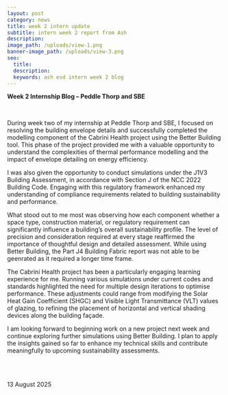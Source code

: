 ```yaml
---
layout: post
category: news
title: week 2 intern update
subtitle: intern week 2 report from Ash
description:
image_path: /uploads/view-1.png
banner-image_path: /uploads/view-3.png
seo:
  title:
  description:
  keywords: ash esd intern week 2 blog
---
```

**Week 2 Internship Blog – Peddle Thorp and SBE**

&nbsp;

During week two of my internship at Peddle Thorp and SBE, I focused on resolving the building envelope details and successfully completed the modelling component of the Cabrini Health project using the Better Building tool. This phase of the project provided me with a valuable opportunity to understand the complexities of thermal performance modelling and the impact of envelope detailing on energy efficiency.

I was also given the opportunity to conduct simulations under the J1V3 Building Assessment, in accordance with Section J of the NCC 2022 Building Code. Engaging with this regulatory framework enhanced my understanding of compliance requirements related to building sustainability and performance.

What stood out to me most was observing how each component whether a space type, construction material, or regulatory requirement can significantly influence a building’s overall sustainability profile. The level of precision and consideration required at every stage reaffirmed the importance of thoughtful design and detailed assessment. While using Better Building, the Part J4 Building Fabric report was not able to be geenrated as it required a longer time frame.

The Cabrini Health project has been a particularly engaging learning experience for me. Running various simulations under current codes and standards highlighted the need for multiple design iterations to optimise performance. These adjustments could range from modifying the Solar Heat Gain Coefficient (SHGC) and Visible Light Transmittance (VLT) values of glazing, to refining the placement of horizontal and vertical shading devices along the building façade.

I am looking forward to beginning work on a new project next week and continue exploring further simulations using Better Building. I plan to apply the insights gained so far to enhance my technical skills and contribute meaningfully to upcoming sustainability assessments.

<br><br>

13 August 2025